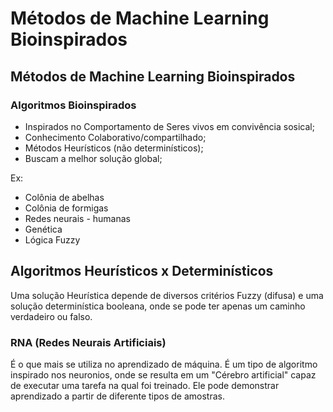# Métodos de Machine Learning Bioinspirados

## Métodos de Machine Learning Bioinspirados

### Algoritmos Bioinspirados

* Inspirados no Comportamento de Seres vivos em convivência sosical;
* Conhecimento Colaborativo/compartilhado;
* Métodos Heurísticos (não determinísticos);
* Buscam a melhor solução global;

Ex: 

* Colônia de abelhas
* Colônia de formigas
* Redes neurais - humanas
* Genética
* Lógica Fuzzy

## Algoritmos Heurísticos x Determinísticos

Uma solução Heurística depende de diversos critérios Fuzzy (difusa) e uma solução determinística booleana, onde se pode ter apenas um caminho verdadeiro ou falso.

### RNA (Redes Neurais Artificiais)

É o que mais se utiliza no aprendizado de máquina. É um tipo de algoritmo inspirado nos neuronios, onde se resulta em um "Cérebro artificial" capaz de executar uma tarefa na qual foi treinado. Ele pode demonstrar aprendizado a partir de diferente tipos de amostras.